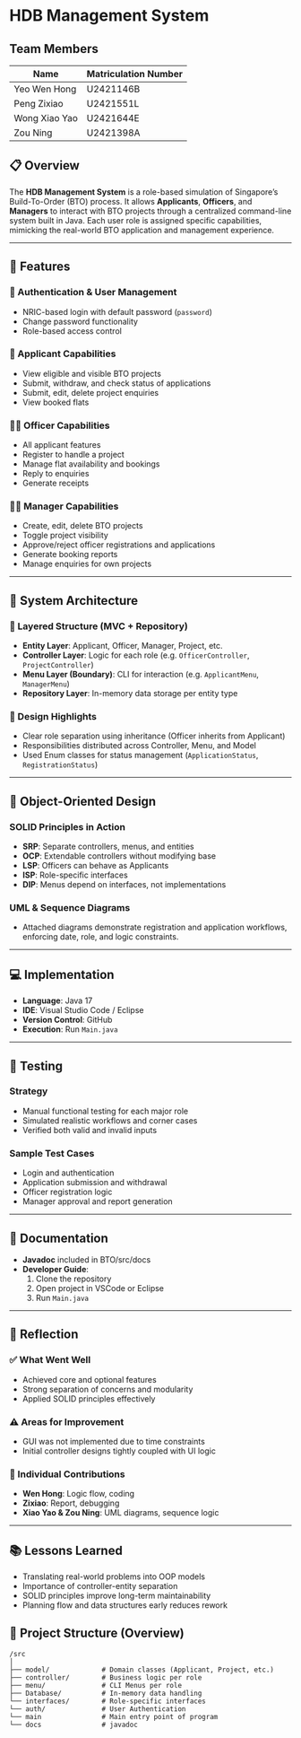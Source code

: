 # HDB Management System

## Team Members
| Name           | Matriculation Number |
|----------------|----------------------|
| Yeo Wen Hong   | U2421146B            |
| Peng Zixiao    | U2421551L            |
| Wong Xiao Yao  | U2421644E            |
| Zou Ning       | U2421398A            |

## 📋 Overview

The **HDB Management System** is a role-based simulation of Singapore’s Build-To-Order (BTO) process. It allows **Applicants**, **Officers**, and **Managers** to interact with BTO projects through a centralized command-line system built in Java. Each user role is assigned specific capabilities, mimicking the real-world BTO application and management experience.

---

## 📌 Features

### 🔑 Authentication & User Management
- NRIC-based login with default password (`password`)
- Change password functionality
- Role-based access control

### 👤 Applicant Capabilities
- View eligible and visible BTO projects
- Submit, withdraw, and check status of applications
- Submit, edit, delete project enquiries
- View booked flats

### 🧑‍💼 Officer Capabilities
- All applicant features
- Register to handle a project
- Manage flat availability and bookings
- Reply to enquiries
- Generate receipts

### 👨‍💼 Manager Capabilities
- Create, edit, delete BTO projects
- Toggle project visibility
- Approve/reject officer registrations and applications
- Generate booking reports
- Manage enquiries for own projects

---

## 🧠 System Architecture

### 🧱 Layered Structure (MVC + Repository)
- **Entity Layer**: Applicant, Officer, Manager, Project, etc.
- **Controller Layer**: Logic for each role (e.g. `OfficerController`, `ProjectController`)
- **Menu Layer (Boundary)**: CLI for interaction (e.g. `ApplicantMenu`, `ManagerMenu`)
- **Repository Layer**: In-memory data storage per entity type

### 📌 Design Highlights
- Clear role separation using inheritance (Officer inherits from Applicant)
- Responsibilities distributed across Controller, Menu, and Model
- Used Enum classes for status management (`ApplicationStatus`, `RegistrationStatus`)

---

## 📐 Object-Oriented Design

### SOLID Principles in Action
- **SRP**: Separate controllers, menus, and entities
- **OCP**: Extendable controllers without modifying base
- **LSP**: Officers can behave as Applicants
- **ISP**: Role-specific interfaces
- **DIP**: Menus depend on interfaces, not implementations

### UML & Sequence Diagrams
- Attached diagrams demonstrate registration and application workflows, enforcing date, role, and logic constraints.

---

## 💻 Implementation

- **Language**: Java 17
- **IDE**: Visual Studio Code / Eclipse
- **Version Control**: GitHub
- **Execution**: Run `Main.java`

---

## 🧪 Testing

### Strategy
- Manual functional testing for each major role
- Simulated realistic workflows and corner cases
- Verified both valid and invalid inputs

### Sample Test Cases
- Login and authentication
- Application submission and withdrawal
- Officer registration logic
- Manager approval and report generation
  
---

## 📄 Documentation

- **Javadoc** included in BTO/src/docs
- **Developer Guide**:
  1. Clone the repository
  2. Open project in VSCode or Eclipse
  3. Run `Main.java`

---

## 💭 Reflection

### ✅ What Went Well
- Achieved core and optional features
- Strong separation of concerns and modularity
- Applied SOLID principles effectively

### ⚠️ Areas for Improvement
- GUI was not implemented due to time constraints
- Initial controller designs tightly coupled with UI logic

### 👥 Individual Contributions
- **Wen Hong**: Logic flow, coding  
- **Zixiao**: Report, debugging  
- **Xiao Yao & Zou Ning**: UML diagrams, sequence logic

---

## 📚 Lessons Learned

- Translating real-world problems into OOP models
- Importance of controller-entity separation
- SOLID principles improve long-term maintainability
- Planning flow and data structures early reduces rework

## 📁 Project Structure (Overview)

```
/src
│
├── model/             # Domain classes (Applicant, Project, etc.)
├── controller/        # Business logic per role
├── menu/              # CLI Menus per role
├── Database/          # In-memory data handling
└── interfaces/        # Role-specific interfaces
└── auth/              # User Authentication
└── main               # Main entry point of program
└── docs               # javadoc

```
